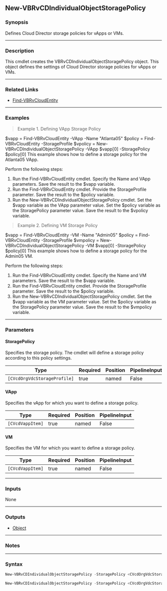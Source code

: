 New-VBRvCDIndividualObjectStoragePolicy
---------------------------------------

### Synopsis
Defines Cloud Director storage policies for vApps or VMs.

---

### Description

This cmdlet creates the VBRvCDIndividualObjectStoragePolicy object.
This object defines the settings of Cloud Director storage policies for vApps or VMs.

---

### Related Links
* [Find-VBRvCloudEntity](Find-VBRvCloudEntity)

---

### Examples
> Example 1. Defining VApp Storage Policy

$vapp = Find-VBRvCloudEntity -VApp -Name "Atlanta05"
$policy = Find-VBRvCloudEntity -StorageProfile
$vpolicy = New-VBRvCDIndividualObjectStoragePolicy -VApp $vapp[0] -StoragePolicy $policy[0]
This example shows how to define a storage policy for the Atlanta05 VApp.

Perform the following steps:
1. Run the Find-VBRvCloudEntity cmdlet. Specify the Name and VApp parameters. Save the result to the $vapp variable.
2. Run the Find-VBRvCloudEntity cmdlet. Provide the StorageProfile parameter. Save the result to the $policy variable.
3. Run the New-VBRvCDIndividualObjectStoragePolicy cmdlet. Set the $vapp variable as the VApp parameter value. Set the $policy variable as the StoragePolicy parameter value. Save the result to the $vpolicy variable.
> Example 2. Defining VM Storage Policy

$vapp = Find-VBRvCloudEntity -VM -Name "Admin05"
$policy = Find-VBRvCloudEntity -StorageProfile
$vmpolicy = New-VBRvCDIndividualObjectStoragePolicy -VM $vapp[0] -StoragePolicy $policy[0]
This example shows how to define a storage policy for the Admin05 VM.

Perform the following steps:
1. Run the Find-VBRvCloudEntity cmdlet. Specify the Name and VM parameters. Save the result to the $vapp variable.
2. Run the Find-VBRvCloudEntity cmdlet. Provide the StorageProfile parameter. Save the result to the $policy variable.
3. Run the New-VBRvCDIndividualObjectStoragePolicy cmdlet. Set the $vapp variable as the VM parameter value. Set the $policy variable as the StoragePolicy parameter value. Save the result to the $vmpolicy variable.

---

### Parameters
#### **StoragePolicy**
Specifies the storage policy.
The cmdlet will define a storage policy according to this policy settings.

|Type                        |Required|Position|PipelineInput|
|----------------------------|--------|--------|-------------|
|`[CVcdOrgVdcStorageProfile]`|true    |named   |False        |

#### **VApp**
Specifies the vApp for which you want to define a storage policy.

|Type            |Required|Position|PipelineInput|
|----------------|--------|--------|-------------|
|`[CVcdVappItem]`|true    |named   |False        |

#### **VM**
Specifies the VM for which you want to define a storage policy.

|Type            |Required|Position|PipelineInput|
|----------------|--------|--------|-------------|
|`[CVcdVappItem]`|true    |named   |False        |

---

### Inputs
None

---

### Outputs
* [Object](https://learn.microsoft.com/en-us/dotnet/api/System.Object)

---

### Notes

---

### Syntax
```PowerShell
New-VBRvCDIndividualObjectStoragePolicy -StoragePolicy <CVcdOrgVdcStorageProfile> -VApp <CVcdVappItem> [<CommonParameters>]
```
```PowerShell
New-VBRvCDIndividualObjectStoragePolicy -StoragePolicy <CVcdOrgVdcStorageProfile> -VM <CVcdVappItem> [<CommonParameters>]
```
